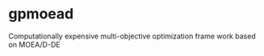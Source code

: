 gpmoead
=======

Computationally expensive multi-objective optimization frame work based on MOEA/D-DE
